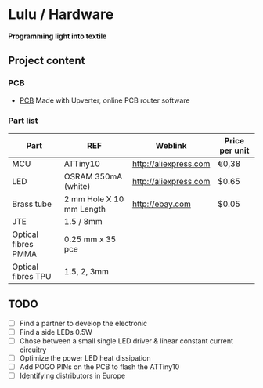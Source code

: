 # Lulu / Hardware
**Programming light into textile**

## Project content

### PCB
- [PCB](https://upverter.com/DataPaulette/27e8b35e6387749a/Lulu_MCU/ "Made with Upverter, online PCB router software") Made with Upverter, online PCB router software

### Part list
| Part                 | REF                      | Weblink                | Price per unit |
| -------------------- | ------------------------ | -----------------------|--------------- |
| MCU                  | ATTiny10                 | http://aliexpress.com  | €0,38          |
| LED                  | OSRAM 350mA (white)      | http://aliexpress.com  | $0.65          |
| Brass tube           | 2 mm Hole X 10 mm Length | http://ebay.com        | $0.05          |
| JTE                  | 1.5 / 8mm                |                        |                |
| Optical fibres PMMA  | 0.25 mm x 35 pce         |                        |                |
| Optical fibres TPU   | 1.5, 2, 3mm              |                        |                |

## TODO
- [ ] Find a partner to develop the electronic
- [ ] Find a side LEDs 0.5W
- [ ] Chose between a small single LED driver & linear constant current circuitry
- [ ] Optimize the power LED heat dissipation
- [ ] Add POGO PINs on the PCB to flash the ATTiny10
- [ ] Identifying distributors in Europe